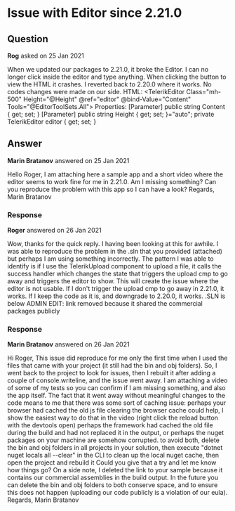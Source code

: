 # Issue with Editor since 2.21.0

## Question

**Rog** asked on 25 Jan 2021

When we updated our packages to 2.21.0, it broke the Editor. I can no longer click inside the editor and type anything. When clicking the button to view the HTML it crashes. I reverted back to 2.20.0 where it works. No codes changes were made on our side. HTML: <TelerikEditor Class="mh-500" Height="@Height" @ref="editor" @bind-Value="Content" Tools="@EditorToolSets.All"></TelerikEditor> Properties: [Parameter] public string Content { get; set; } [Parameter] public string Height { get; set; }="auto"; private TelerikEditor editor { get; set; }

## Answer

**Marin Bratanov** answered on 25 Jan 2021

Hello Roger, I am attaching here a sample app and a short video where the editor seems to work fine for me in 2.21.0. Am I missing something? Can you reproduce the problem with this app so I can have a look? Regards, Marin Bratanov

### Response

**Roger** answered on 26 Jan 2021

Wow, thanks for the quick reply. I having been looking at this for awhile. I was able to reproduce the problem in the .sln that you provided (attached) but perhaps I am using something incorrectly. The pattern I was able to identify is if I use the TelerikUpload component to upload a file, it calls the success handler which changes the state that triggers the upload cmp to go away and triggers the editor to show. This will create the issue where the editor is not usable. If I don't trigger the upload cmp to go away in 2.21.0, it works. If I keep the code as it is, and downgrade to 2.20.0, it works. .SLN is below ADMIN EDIT: link removed because it shared the commercial packages publicly

### Response

**Marin Bratanov** answered on 26 Jan 2021

Hi Roger, This issue did reproduce for me only the first time when I used the files that came with your project (it still had the bin and obj folders). So, I went back to the project to look for issues, then I rebuilt it after adding a couple of console.writeline, and the issue went away. I am attaching a video of some of my tests so you can confirm if I am missing something, and also the app itself. The fact that it went away without meaningful changes to the code means to me that there was some sort of caching issue: perhaps your browser had cached the old js file clearing the browser cache could help, I show the easiest way to do that in the video (right click the reload button with the devtools open) perhaps the framework had cached the old file during the build and had not replaced it in the output, or perhaps the nuget packages on your machine are somehow corrupted. to avoid both, delete the bin and obj folders in all projects in your solution, then execute "dotnet nuget locals all --clear" in the CLI to clean up the local nuget cache, then open the project and rebuild it Could you give that a try and let me know how things go? On a side note, I deleted the link to your sample because it contains our commercial assemblies in the build output. In the future you can delete the bin and obj folders to both conserve space, and to ensure this does not happen (uploading our code publicly is a violation of our eula). Regards, Marin Bratanov
